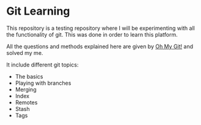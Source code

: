 # Git Learning

This repository is a testing repository where I will be experimenting with all the functionality of git. 
This was done in order to learn this platform.

All the questions and methods explained here are given by [Oh My Git!](https://ohmygit.org) and solved my me.

It include different git topics:
 - The basics
 - Playing with branches
 - Merging
 - Index
 - Remotes
 - Stash
 - Tags
